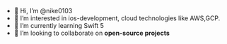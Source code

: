 - 👋 Hi, I’m @nike0103
- 👀 I’m interested in ios-development, cloud technologies like AWS,GCP.
- 🌱 I’m currently learning Swift 5
- 💞️ I’m looking to collaborate on **open-source projects**

<!---
nike0103/nike0103 is a ✨ special ✨ repository because its `README.md` (this file) appears on your GitHub profile.
You can click the Preview link to take a look at your changes.
--->
